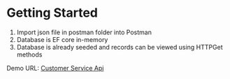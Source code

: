 # Getting Started
1.	Import json file in postman folder into Postman
2.	Database is EF core in-memory
3.  Database is already seeded and records can be viewed using HTTPGet methods

Demo URL: [Customer Service Api](https://qasimshk.bsite.net/swagger/index.html)
